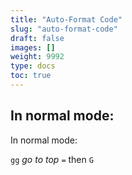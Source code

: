 ```yaml
---
title: "Auto-Format Code"
slug: "auto-format-code"
draft: false
images: []
weight: 9992
type: docs
toc: true
---
```


## In normal mode:
In normal mode:

`gg` *go to top*
`=` then `G`

